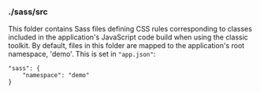 ### ./sass/src

This folder contains Sass files defining CSS rules corresponding to classes
included in the application's JavaScript code build when using the classic toolkit.
By default, files in this folder are mapped to the application's root namespace, 'demo'.
This is set in `"app.json"`:

    "sass": {
        "namespace": "demo"
    }